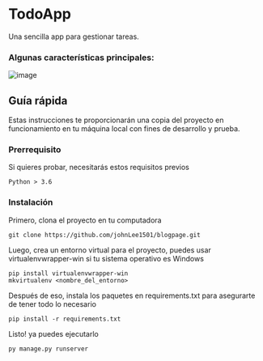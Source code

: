 # TodoApp
Una sencilla app para gestionar tareas. 

### Algunas características principales: 

![image](https://user-images.githubusercontent.com/71096926/121835618-5bf76500-cc97-11eb-912e-8582a783ab13.png)

## Guía rápida

Estas instrucciones te proporcionarán una copia del proyecto en funcionamiento en tu máquina local con fines de desarrollo y prueba.

### Prerrequisito

Si quieres probar, necesitarás estos requisitos previos

```
Python > 3.6
```

### Instalación

Primero, clona el proyecto en tu computadora

```
git clone https://github.com/johnLee1501/blogpage.git
```

Luego, crea un entorno virtual para el proyecto, puedes usar virtualenvwrapper-win si tu sistema operativo es Windows

```
pip install virtualenvwrapper-win
mkvirtualenv <nombre_del_entorno>
```

Después de eso, instala los paquetes en requirements.txt para asegurarte de tener todo lo necesario

```
pip install -r requirements.txt
```


Listo! ya puedes ejecutarlo

```
py manage.py runserver
```


